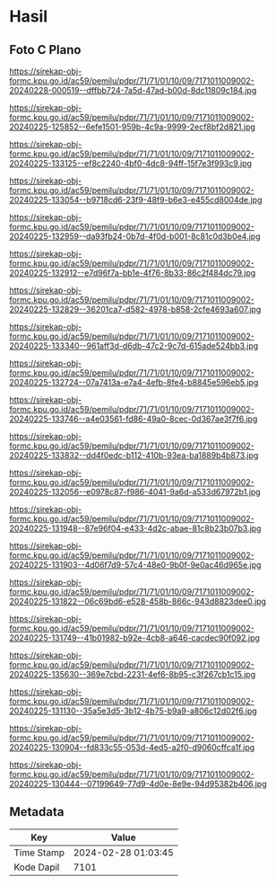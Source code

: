 # Hasil

## Foto C Plano

https://sirekap-obj-formc.kpu.go.id/ac59/pemilu/pdpr/71/71/01/10/09/7171011009002-20240228-000519--dffbb724-7a5d-47ad-b00d-8dc11809c184.jpg

https://sirekap-obj-formc.kpu.go.id/ac59/pemilu/pdpr/71/71/01/10/09/7171011009002-20240225-125852--6efe1501-959b-4c9a-9999-2ecf8bf2d821.jpg

https://sirekap-obj-formc.kpu.go.id/ac59/pemilu/pdpr/71/71/01/10/09/7171011009002-20240225-133125--ef8c2240-4bf0-4dc8-94ff-15f7e3f993c9.jpg

https://sirekap-obj-formc.kpu.go.id/ac59/pemilu/pdpr/71/71/01/10/09/7171011009002-20240225-133054--b9718cd6-23f9-48f9-b6e3-e455cd8004de.jpg

https://sirekap-obj-formc.kpu.go.id/ac59/pemilu/pdpr/71/71/01/10/09/7171011009002-20240225-132959--da93fb24-0b7d-4f0d-b001-8c81c0d3b0e4.jpg

https://sirekap-obj-formc.kpu.go.id/ac59/pemilu/pdpr/71/71/01/10/09/7171011009002-20240225-132912--e7d96f7a-bb1e-4f76-8b33-86c2f484dc79.jpg

https://sirekap-obj-formc.kpu.go.id/ac59/pemilu/pdpr/71/71/01/10/09/7171011009002-20240225-132829--36201ca7-d582-4978-b858-2cfe4693a607.jpg

https://sirekap-obj-formc.kpu.go.id/ac59/pemilu/pdpr/71/71/01/10/09/7171011009002-20240225-133340--961aff3d-d6db-47c2-9c7d-615ade524bb3.jpg

https://sirekap-obj-formc.kpu.go.id/ac59/pemilu/pdpr/71/71/01/10/09/7171011009002-20240225-132724--07a7413a-e7a4-4efb-8fe4-b8845e596eb5.jpg

https://sirekap-obj-formc.kpu.go.id/ac59/pemilu/pdpr/71/71/01/10/09/7171011009002-20240225-133746--a4e03561-fd86-49a0-8cec-0d367ae3f7f6.jpg

https://sirekap-obj-formc.kpu.go.id/ac59/pemilu/pdpr/71/71/01/10/09/7171011009002-20240225-133832--dd4f0edc-b112-410b-93ea-ba1889b4b873.jpg

https://sirekap-obj-formc.kpu.go.id/ac59/pemilu/pdpr/71/71/01/10/09/7171011009002-20240225-132056--e0978c87-f986-4041-9a6d-a533d67972b1.jpg

https://sirekap-obj-formc.kpu.go.id/ac59/pemilu/pdpr/71/71/01/10/09/7171011009002-20240225-131948--87e96f04-e433-4d2c-abae-81c8b23b07b3.jpg

https://sirekap-obj-formc.kpu.go.id/ac59/pemilu/pdpr/71/71/01/10/09/7171011009002-20240225-131903--4d06f7d9-57c4-48e0-9b0f-9e0ac46d965e.jpg

https://sirekap-obj-formc.kpu.go.id/ac59/pemilu/pdpr/71/71/01/10/09/7171011009002-20240225-131822--06c69bd6-e528-458b-866c-943d8823dee0.jpg

https://sirekap-obj-formc.kpu.go.id/ac59/pemilu/pdpr/71/71/01/10/09/7171011009002-20240225-131749--41b01982-b92e-4cb8-a646-cacdec90f092.jpg

https://sirekap-obj-formc.kpu.go.id/ac59/pemilu/pdpr/71/71/01/10/09/7171011009002-20240225-135630--369e7cbd-2231-4ef6-8b95-c3f267cb1c15.jpg

https://sirekap-obj-formc.kpu.go.id/ac59/pemilu/pdpr/71/71/01/10/09/7171011009002-20240225-131130--35a5e3d5-3b12-4b75-b9a9-a806c12d02f6.jpg

https://sirekap-obj-formc.kpu.go.id/ac59/pemilu/pdpr/71/71/01/10/09/7171011009002-20240225-130904--fd833c55-053d-4ed5-a2f0-d9060cffca1f.jpg

https://sirekap-obj-formc.kpu.go.id/ac59/pemilu/pdpr/71/71/01/10/09/7171011009002-20240225-130444--07199649-77d9-4d0e-8e9e-94d95382b406.jpg


## Metadata

| Key        | Value               |
| ---------- | ------------------- |
| Time Stamp | 2024-02-28 01:03:45 |
| Kode Dapil | 7101                |




